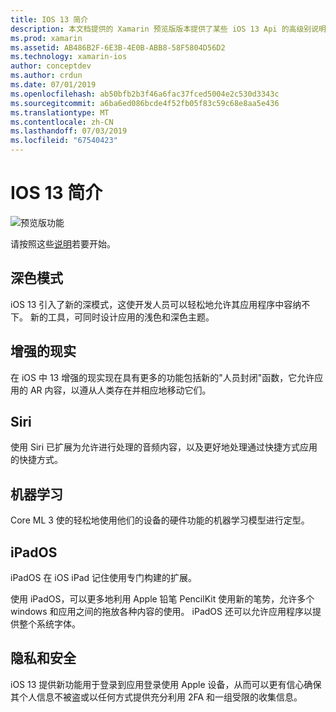 ```yaml
---
title: IOS 13 简介
description: 本文档提供的 Xamarin 预览版版本提供了某些 iOS 13 Api 的高级别说明C#绑定。
ms.prod: xamarin
ms.assetid: AB486B2F-6E3B-4E0B-ABB8-58F5804D56D2
ms.technology: xamarin-ios
author: conceptdev
ms.author: crdun
ms.date: 07/01/2019
ms.openlocfilehash: ab50bfb2b3f46a6fac37fced5004e2c530d3343c
ms.sourcegitcommit: a6ba6ed086bcde4f52fb05f83c59c68e8aa5e436
ms.translationtype: MT
ms.contentlocale: zh-CN
ms.lasthandoff: 07/03/2019
ms.locfileid: "67540423"
---
```

# <a name="introduction-to-ios-13"></a>IOS 13 简介

![预览版功能](~/media/shared/preview.png)

请按照这些[说明](~/ios/platform/ios13/get-started.md)若要开始。

## <a name="dark-mode"></a>深色模式

iOS 13 引入了新的深模式，这使开发人员可以轻松地允许其应用程序中容纳不下。 新的工具，可同时设计应用的浅色和深色主题。

## <a name="augmented-reality"></a>增强的现实

在 iOS 中 13 增强的现实现在具有更多的功能包括新的"人员封闭"函数，它允许应用的 AR 内容，以遵从人类存在并相应地移动它们。

## <a name="siri"></a>Siri

使用 Siri 已扩展为允许进行处理的音频内容，以及更好地处理通过快捷方式应用的快捷方式。

## <a name="machine-learning"></a>机器学习

Core ML 3 使的轻松地使用他们的设备的硬件功能的机器学习模型进行定型。

## <a name="ipados"></a>iPadOS

iPadOS 在 iOS iPad 记住使用专门构建的扩展。

使用 iPadOS，可以更多地利用 Apple 铅笔 PencilKit 使用新的笔势，允许多个 windows 和应用之间的拖放各种内容的使用。 iPadOS 还可以允许应用程序以提供整个系统字体。

## <a name="privacy-and-security"></a>隐私和安全

iOS 13 提供新功能用于登录到应用登录使用 Apple 设备，从而可以更有信心确保其个人信息不被盗或以任何方式提供充分利用 2FA 和一组受限的收集信息。
